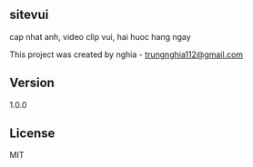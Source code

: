 ## sitevui

cap nhat anh, video clip vui, hai huoc hang ngay



This project was created by nghia - trungnghia112@gmail.com


## Version
1.0.0

## License
MIT